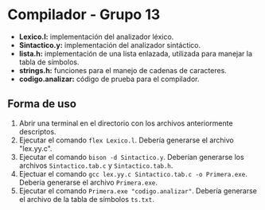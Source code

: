 # Compilador - Grupo 13
- **Lexico.l:** implementación del analizador léxico.
- **Sintactico.y:** implementación del analizador sintáctico.
- **lista.h:** implementación de una lista enlazada, utilizada para manejar la tabla de símbolos.
- **strings.h:** funciones para el manejo de cadenas de caracteres.
- **codigo.analizar:** código de prueba para el compilador.

## Forma de uso
1.  Abrir una terminal en el directorio con los archivos anteriormente descriptos.
2. Ejecutar el comando ```flex Lexico.l```. Debería generarse el archivo "lex.yy.c".
3. Ejecutar el comando ```bison -d Sintactico.y```. Deberían generarse los archivos ```Sintactico.tab.c``` y ```Sintactico.tab.h```.
4. Ejectuar el comando ```gcc lex.yy.c Sintactico.tab.c -o Primera.exe```. Debería generarse el archivo ```Primera.exe```.
5. Ejecutar el comando ```Primera.exe "codigo.analizar"```. Debería generarse el archivo de la tabla de símbolos ```ts.txt```.
